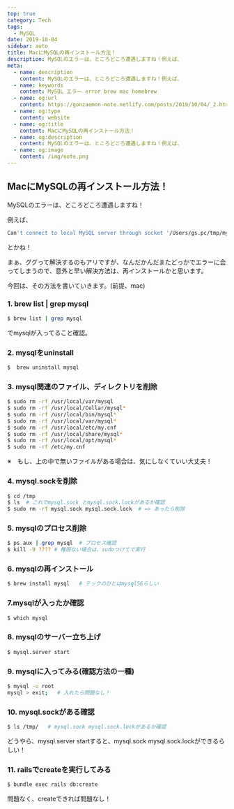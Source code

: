 ```yaml
---
top: true
category: Tech
tags:
  - MySQL
date: 2019-10-04
sidebar: auto
title: MacにMySQLの再インストール方法！
description: MySQLのエラーは、ところどころ遭遇しますね！例えば、
meta:
  - name: description
    content: MySQLのエラーは、ところどころ遭遇しますね！例えば、
  - name: keywords
    content: MySQL エラー error brew mac homebrew
  - name: og:url
    content: https://gonzaemon-note.netlify.com/posts/2019/10/04/_2.html
  - name: og:type
    content: website
  - name: og:title
    content: MacにMySQLの再インストール方法！
  - name: og:description
    content: MySQLのエラーは、ところどころ遭遇しますね！例えば、
  - name: og:image
    content: /img/note.png
---
```


## MacにMySQLの再インストール方法！

MySQLのエラーは、ところどころ遭遇しますね！

例えば、
```bash
Can't connect to local MySQL server through socket '/Users/gs.pc/tmp/mysql.sock' (2)
```
とかね！

まぁ、ググって解決するのもアリですが、なんだかんだまたどっかでエラーに会ってしまうので、意外と早い解決方法は、再インストールかと思います。

今回は、その方法を書いていきます。(前提、mac)

### 1. brew list | grep mysql
```bash
$ brew list | grep mysql
```
でmysqlが入ってること確認。

### 2. mysqlをuninstall
```bash
$  brew uninstall mysql
```

### 3. mysql関連のファイル、ディレクトリを削除
```bash
$ sudo rm -rf /usr/local/var/mysql
$ sudo rm -rf /usr/local/Cellar/mysql*
$ sudo rm -rf /usr/local/bin/mysql*
$ sudo rm -rf /usr/local/var/mysql*
$ sudo rm -rf /usr/local/etc/my.cnf
$ sudo rm -rf /usr/local/share/mysql*
$ sudo rm -rf /usr/local/opt/mysql*
$ sudo rm -rf /etc/my.cnf
```
※　もし、上の中で無いファイルがある場合は、気にしなくていい大丈夫！

### 4. mysql.sockを削除
```bash
$ cd /tmp
$ ls  # これでmysql.sock とmysql.sock.lockがあるか確認
$ sudo rm -rf mysql.sock mysql.sock.lock  # => あったら削除
```

### 5. mysqlのプロセス削除
```bash
$ ps aux | grep mysql  # プロセス確認
$ kill -9 ???? # 権限ない場合は、sudoつけてで実行
```

### 6. mysqlの再インストール
```bash
$ brew install mysql   # テックのひとはmysql56らしい
```

### 7.mysqlが入ったか確認
```bash
$ which mysql
```

### 8. mysqlのサーバー立ち上げ
```bash
$ mysql.server start
```

### 9. mysqlに入ってみる(確認方法の一種)
```bash
$ mysql -u root
mysql > exit;   # 入れたら問題なし！
```

### 10. mysql.sockがある確認
```bash
$ ls /tmp/   # mysql.sock mysql.sock.lockがあるか確認
```
どうやら、mysql.server startすると、mysql.sock mysql.sock.lockができるらしい！

### 11. railsでcreateを実行してみる
```bash
$ bundle exec rails db:create
```
問題なく、createできれば問題なし！
